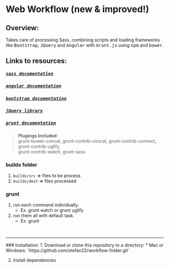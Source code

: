 Web Workflow (new & improved!)
=============================

Overview:
---------

  Takes care of processing Sass, combining scripts and loading frameworks like <kbd>Bootstrap</kbd>, <kbd>JQuery</kbd>
  and <kbd>Angular</kbd> with <kbd>Grunt.js</kbd> using <kbd>npm</kbd> and <kbd>bower</kbd>.

  
   
## Links to resources:
  
#####  <kbd>[sass documentation](http://sass-lang.com/)</kbd>
#####  <kbd>[angular documentation](https://angularjs.org/)</kbd>
#####  <kbd>[bootstrap documentation](http://getbootstrap.com/)</kbd>
#####  <kbd>[jQuery library](https://jquery.com/)</kbd>
#####  <kbd>[grunt documentation](http://http://gruntjs.com/)</kbd>

> __Plugings Included__:     
> grunt-bower-concat, grunt-contrib-concat, grunt-contrib-connect, grunt-contrib-uglify,       
> grunt-contrib-watch, grunt-sass

### builds folder

1. `builds/src`  => files to be process
2. `builds/dest` => files processed

### grunt

1. run each command individually.              
    *  Ex. grunt watch or grunt uglify         
2. run them all with default task.             
    *  Ex. grunt       

 
<br />
<hr />
### Installation:  
1. Download or clone this repository to a directory:
      * Mac or Windows: `https://github.com/stefan22/workflow-folder.git`
     
2. Install dependencies


